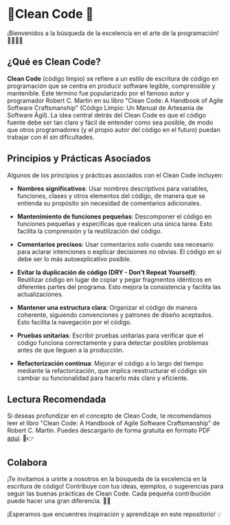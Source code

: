 # 📕Clean Code 🧹

¡Bienvenidos a la búsqueda de la excelencia en el arte de la programación! 👩‍💻👨‍💻

## ¿Qué es Clean Code?

**Clean Code** (código limpio) se refiere a un estilo de escritura de código en programación que se centra en producir software legible, comprensible y mantenible. Este término fue popularizado por el famoso autor y programador Robert C. Martin en su libro "Clean Code: A Handbook of Agile Software Craftsmanship" (Código Limpio: Un Manual de Artesanía de Software Ágil). La idea central detrás del Clean Code es que el código fuente debe ser tan claro y fácil de entender como sea posible, de modo que otros programadores (y el propio autor del código en el futuro) puedan trabajar con él sin dificultades.

## Principios y Prácticas Asociados

Algunos de los principios y prácticas asociados con el Clean Code incluyen:

- **Nombres significativos**: Usar nombres descriptivos para variables, funciones, clases y otros elementos del código, de manera que se entienda su propósito sin necesidad de comentarios adicionales.

- **Mantenimiento de funciones pequeñas**: Descomponer el código en funciones pequeñas y específicas que realicen una única tarea. Esto facilita la comprensión y la reutilización del código.

- **Comentarios precisos**: Usar comentarios solo cuando sea necesario para aclarar intenciones o explicar decisiones no obvias. El código en sí debe ser lo más autoexplicativo posible.

- **Evitar la duplicación de código (DRY - Don't Repeat Yourself)**: Reutilizar código en lugar de copiar y pegar fragmentos idénticos en diferentes partes del programa. Esto mejora la consistencia y facilita las actualizaciones.

- **Mantener una estructura clara**: Organizar el código de manera coherente, siguiendo convenciones y patrones de diseño aceptados. Esto facilita la navegación por el código.

- **Pruebas unitarias**: Escribir pruebas unitarias para verificar que el código funciona correctamente y para detectar posibles problemas antes de que lleguen a la producción.

- **Refactorización continua**: Mejorar el código a lo largo del tiempo mediante la refactorización, que implica reestructurar el código sin cambiar su funcionalidad para hacerlo más claro y eficiente.

## Lectura Recomendada

Si deseas profundizar en el concepto de Clean Code, te recomendamos leer el libro "Clean Code: A Handbook of Agile Software Craftsmanship" de Robert C. Martin. Puedes descargarlo de forma gratuita en formato PDF [aquí]([https://example.com/clean-code.pdf](https://drive.google.com/file/d/1DeTpIxbVaNR_wSoQi9ovc3PeSsDjjKO4/view?usp=sharing)). 📕👉

## Colabora

¡Te invitamos a unirte a nosotros en la búsqueda de la excelencia en la escritura de código! Contribuye con tus ideas, ejemplos, o sugerencias para seguir las buenas prácticas de Clean Code. Cada pequeña contribución puede hacer una gran diferencia. 🤝🚀

¡Esperamos que encuentres inspiración y aprendizaje en este repositorio! 💡
